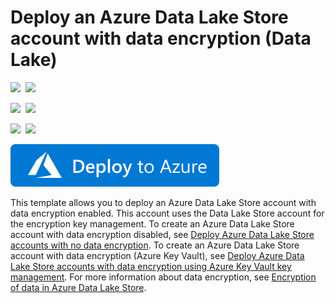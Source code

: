 # Deploy an Azure Data Lake Store account with data encryption (Data Lake)

<IMG SRC="https://azurequickstartsservice.blob.core.windows.net/badges/101-data-lake-store-encryption-adls/PublicLastTestDate.svg" />&nbsp;
<IMG SRC="https://azurequickstartsservice.blob.core.windows.net/badges/101-data-lake-store-encryption-adls/PublicDeployment.svg" />&nbsp;

<IMG SRC="https://azurequickstartsservice.blob.core.windows.net/badges/101-data-lake-store-encryption-adls/FairfaxLastTestDate.svg" />&nbsp;
<IMG SRC="https://azurequickstartsservice.blob.core.windows.net/badges/101-data-lake-store-encryption-adls/FairfaxDeployment.svg" />&nbsp;

<IMG SRC="https://azurequickstartsservice.blob.core.windows.net/badges/101-data-lake-store-encryption-adls/BestPracticeResult.svg" />&nbsp;
<IMG SRC="https://azurequickstartsservice.blob.core.windows.net/badges/101-data-lake-store-encryption-adls/CredScanResult.svg" />&nbsp;

<a href="https://portal.azure.com/#create/Microsoft.Template/uri/https%3A%2F%2Fraw.githubusercontent.com%2FAzure%2Fazure-quickstart-templates%2Fmaster%2F101-data-lake-store-encryption-a%2Fazuredeploy.json" target="_blank">
    <img src="https://raw.githubusercontent.com/Azure/azure-quickstart-templates/master/1-CONTRIBUTION-GUIDE/images/deploytoazure.svg?sanitize=true"/>
</a>

This template allows you to deploy an Azure Data Lake Store account with data encryption enabled. This account uses the Data Lake Store account for the encryption key management. To create an Azure Data Lake Store account with data encryption disabled, see [Deploy Azure Data Lake Store accounts with no data encryption](https://azure.microsoft.com/resources/templates/101-data-lake-store-no-encryption/). To create an Azure Data Lake Store account with data encryption (Azure Key Vault), see [Deploy Azure Data Lake Store accounts with data encryption using Azure Key Vault key management](https://azure.microsoft.com/resources/templates/101-data-lake-store-encryption-key-vault/). For more information about data encryption, see [Encryption of data in Azure Data Lake Store](https://docs.microsoft.com/azure/data-lake-store/data-lake-store-encryption).

